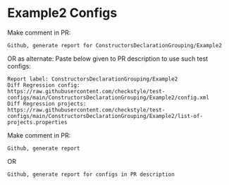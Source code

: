 # Example2 Configs
Make comment in PR:
```
Github, generate report for ConstructorsDeclarationGrouping/Example2
```
OR as alternate:
Paste below given to PR description to use such test configs:
```
Report label: ConstructorsDeclarationGrouping/Example2
Diff Regression config: https://raw.githubusercontent.com/checkstyle/test-configs/main/ConstructorsDeclarationGrouping/Example2/config.xml
Diff Regression projects: https://raw.githubusercontent.com/checkstyle/test-configs/main/ConstructorsDeclarationGrouping/Example2/list-of-projects.properties
```
Make comment in PR:
```
Github, generate report
```
OR
```
Github, generate report for configs in PR description
```
